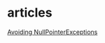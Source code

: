 # articles

[Avoiding NullPointerExceptions](https://github.com/nagypet/articles/blob/main/avoiding-null-pointer-exceptions.md)
